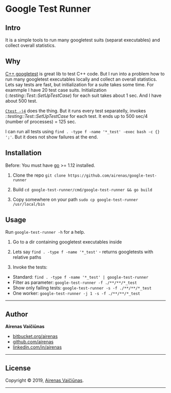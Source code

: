 # Google Test Runner

## Intro

It is a simple tools to run many googletest suits (separat executables) and collect overall statistics.

## Why

[C++ googletest](https://github.com/google/googletest) is great lib to test C++ code. But I run into a problem how to run many googletest executables locally and collect an overall statistics. Lets say tests are fast, but initialization for a suite takes some time. For exammple I have 20 test case suits. Initialization (*::testing::Test::SetUpTestCase*) for each suit takes about 1 sec. And I have about 500 test.

[`Ctest -j4`](https://cmake.org/) does the thing. But it runs every test separatelly, invokes *::testing::Test::SetUpTestCase* for each test. It ends up to 500 sec/4 (number of processes) = 125 sec.

I can run all tests using `find . -type f -name '*_test' -exec bash -c {} ';'`. But it does not show failures at the end.

## Installation

Before: You must have [go](https://golang.org/) >= 1.12 installed.

1) Clone the repo `git clone https://github.com/airenas/google-test-runner`

2) Build `cd google-test-runner/cmd/google-test-runner && go build`

3) Copy somewhere on your path `sudo cp google-test-runner /usr/local/bin`

## Usage

Run `google-test-runner -h` for a help.

1) Go to a dir containing googletest executables inside

2) Lets say `find . -type f -name '*_test'` - returns googletests with relative paths

3) Invoke the tests:

 * Standard: `find . -type f -name '*_test' | google-test-runner`
 * Filter as parameter: `google-test-runner -f ./**/**/*_test`
 * Show only failing tests: `google-test-runner -s -f ./**/**/*_test`
 * One worker: `google-test-runner -j 1 -s -f ./**/**/*_test`

---

## Author

**Airenas Vaičiūnas**

* [bitbucket.org/airenas](https://bitbucket.org/airenas)
* [github.com/airenas](https://github.com/airenas)
* [linkedin.com/in/airenas](https://www.linkedin.com/in/airenas/)

---

## License

Copyright © 2019, [Airenas Vaičiūnas](https://bitbucket.org/airenas).

---